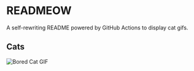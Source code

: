 # READMEOW

A self-rewriting README powered by GitHub Actions to display cat gifs.

## Cats

![Bored Cat GIF](https://media1.giphy.com/media/v1.Y2lkPTlhY2QwMmRhNzBicmx4N3U2aDN2NWF6YXFzOW50NjYxd3J2bjNsMjh3am9yOWV6MCZlcD12MV9naWZzX3NlYXJjaCZjdD1n/mlvseq9yvZhba/200.gif)
